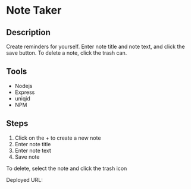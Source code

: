 # Note Taker

## Description

Create reminders for yourself.  Enter note title and note text, and click the save button. To delete a note, click the trash can.

## Tools

* Nodejs
* Express
*  uniqid 
* NPM


## Steps
1. Click on the + to create a new note
1. Enter note title
1. Enter note text
1. Save note

To delete, select the note and click the trash icon


Deployed URL:

